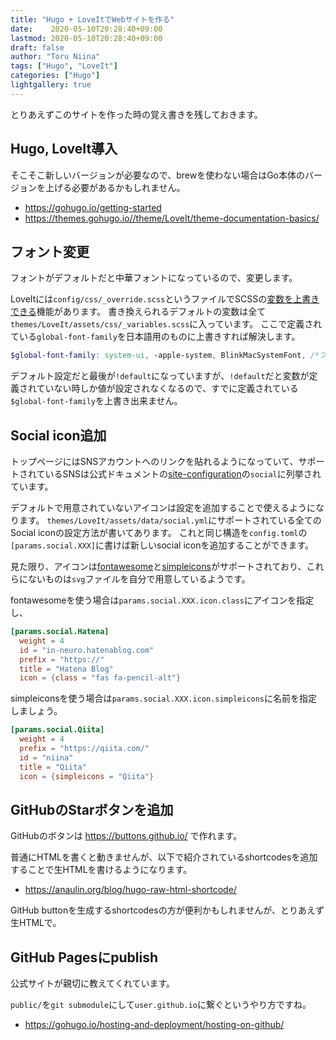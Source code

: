 ```yaml
---
title: "Hugo + LoveItでWebサイトを作る"
date:    2020-05-10T20:28:40+09:00
lastmod: 2020-05-10T20:28:40+09:00
draft: false
author: "Toru Niina"
tags: ["Hugo", "LoveIt"]
categories: ["Hugo"]
lightgallery: true
---
```


とりあえずこのサイトを作った時の覚え書きを残しておきます。

## Hugo, LoveIt導入

そこそこ新しいバージョンが必要なので、brewを使わない場合はGo本体のバージョンを上げる必要があるかもしれません。

- https://gohugo.io/getting-started
- https://themes.gohugo.io//theme/LoveIt/theme-documentation-basics/

## フォント変更

フォントがデフォルトだと中華フォントになっているので、変更します。

LoveItには`config/css/_override.scss`というファイルでSCSSの[変数を上書きできる](https://themes.gohugo.io//theme/LoveIt/theme-documentation-basics/#34-style-customization)機能があります。
書き換えられるデフォルトの変数は全て`themes/LoveIt/assets/css/_variables.scss`に入っています。
ここで定義されている`global-font-family`を日本語用のものに上書きすれば解決します。

```scss
$global-font-family: system-ui, -apple-system, BlinkMacSystemFont, /*フォント...*/ !important;
```

デフォルト設定だと最後が`!default`になっていますが、`!default`だと変数が定義されていない時しか値が設定されなくなるので、すでに定義されている`$global-font-family`を上書き出来ません。

## Social icon追加

トップページにはSNSアカウントへのリンクを貼れるようになっていて、サポートされているSNSは公式ドキュメントの[site-configuration](https://themes.gohugo.io//theme/LoveIt/theme-documentation-basics/#site-configuration)の`social`に列挙されています。

デフォルトで用意されていないアイコンは設定を追加することで使えるようになります。
`themes/LoveIt/assets/data/social.yml`にサポートされている全てのSocial iconの設定方法が書いてあります。
これと同じ構造を`config.toml`の`[params.social.XXX]`に書けば新しいsocial iconを追加することができます。

見た限り、アイコンは[fontawesome](https://fontawesome.com/)と[simpleicons](https://simpleicons.org/)がサポートされており、これらにないものは`svg`ファイルを自分で用意しているようです。

fontawesomeを使う場合は`params.social.XXX.icon.class`にアイコンを指定し、

```toml
[params.social.Hatena]
  weight = 4
  id = "in-neuro.hatenablog.com"
  prefix = "https://"
  title = "Hatena Blog"
  icon = {class = "fas fa-pencil-alt"}
```

simpleiconsを使う場合は`params.social.XXX.icon.simpleicons`に名前を指定しましょう。

```toml
[params.social.Qiita]
  weight = 4
  prefix = "https://qiita.com/"
  id = "niina"
  title = "Qiita"
  icon = {simpleicons = "Qiita"}
```

## GitHubのStarボタンを追加

GitHubのボタンは https://buttons.github.io/ で作れます。

普通にHTMLを書くと動きませんが、以下で紹介されているshortcodesを追加することで生HTMLを書けるようになります。

- https://anaulin.org/blog/hugo-raw-html-shortcode/

GitHub buttonを生成するshortcodesの方が便利かもしれませんが、とりあえず生HTMLで。

## GitHub Pagesにpublish

公式サイトが親切に教えてくれています。

`public/`を`git submodule`にして`user.github.io`に繋ぐというやり方ですね。

- https://gohugo.io/hosting-and-deployment/hosting-on-github/
